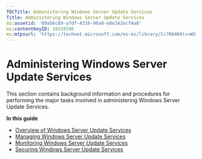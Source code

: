 ```yaml
---
TOCTitle: Administering Windows Server Update Services
Title: Administering Windows Server Update Services
ms:assetid: '89a56c89-a7df-4316-96a0-e8e342ecf4a8'
ms:contentKeyID: 18158396
ms:mtpsurl: 'https://technet.microsoft.com/es-es/library/Cc708469(v=WS.10)'
---
```


Administering Windows Server Update Services
============================================

This section contains background information and procedures for performing the major tasks involved in administering Windows Server Update Services.

**In this guide**

-   [Overview of Windows Server Update Services](https://technet.microsoft.com/10f776a2-8e7c-491c-832c-7f0c2be39cfe)
-   [Managing Windows Server Update Services](https://technet.microsoft.com/4b87c0d7-6bb2-42fe-b868-8c099b693c88)
-   [Monitoring Windows Server Update Services](https://technet.microsoft.com/07a90b4e-c06e-44ae-8606-4bd6b6656cb1)
-   [Securing Windows Server Update Services](https://technet.microsoft.com/f119b789-8d09-4e0e-8844-3d7c515be165)

